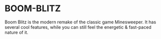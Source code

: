 # BOOM-BLITZ
Boom Blitz  is the modern remake of the classic game Minesweeper. It has several cool features, while you can still feel the energetic &amp; fast-paced nature of it.

